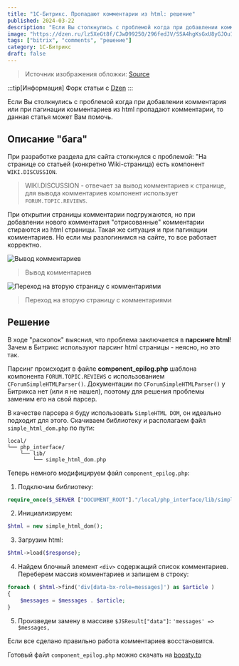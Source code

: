 ```yaml
---
title: "1C-Битрикс. Пропадают комментарии из html: решение"
published: 2024-03-22
description: "Если Вы столкнулись с проблемой когда при добавлении комментария или при пагинации комментариев из html пропадают комментарии, то данная статья может Вам помочь."
image: "https://dzen.ru/lz5XeGt8f/CJwD99250/296fedJV/SSA4hgKsGxU8yGJOu1X-C3RJ-a_VO4GobSuyYSpVf730YuAleft3DbPt4x5TarYEBiWZaC_XmT_1fnG2n3bH8X0ECdPmTesUeckBqv8xfg-USTlqAD_0mRlP8-RPQU4ZNFcz4cg7c-hWywOOU-tE9qQUfi6NRP7ooqy0Yh9mZjUpMspHpGpKdh7pQU9LwQ_aRkup_Db6Ec2OaiUBOzYIHhbhI0Sp2fB5lbnESad_VecWpE1tXMVs-PM_dNDPJEG3G1IJ4qUoWYTeamFsGTPfC0cbiW5mGPI-Luq28FsnuG62oOE3SmpDqueL1btGvpQ35iR8_iw3PShgTzdS7EZSdltDKMI22XvXT8mSLTggLwnGK0otZRhA_g2bt8IJJwu8h5KThwtboQmF6bb65d9EddSEr02e905YcT41M451o9dK4dlDVrgZl8wrYV2oUG8qJAurHUc54W0tqsTjSNSb3Hbxo2epikK6B4gmeuaOd0fUlIzdPQSMiqNMRgGuJ9HnWPAK0bSqOCbOefFuGtIc6Oe6CE21ObF9vunF0krnK-8XYMCFSEsSWKQbZvgn7FRW1NVsbx2kfXtSzkQTrifCphsz2PNHG4oGjEijPgsgnFoEiXoMNdphPd1a16IalJvcxMEjd6nY4HjG6CQK5a_GpXeETq4PdWxKcazGQB4EMEVLIdvzlpirxI_aAJ8L4n1pVUvrb9UYY_wsanfDavVKD9QhctUYGQPp5MjX6iSOddTFF2ysXwf-mCD-JqCt1yK2y_Bq8tT6iEceCbEfiTPcO5QIC82leoHs7xuGQhtFecy1kDC0aylQibR6dbumnPQ29qUMjm-lLSnzfUTQH8eB5QlgO-D3aJtFHZtCD2kzPGpEC1vcd-nBzB-KVRA45an9RbAS9ggZgGnGaEeLl7wGRGSU3K8_hb0aYJ4nc4w2o5Sqw-uDRLnbRJxJYG6ZYW1ZhPgpv1d60J8OqoWQazU7XPciQMQ6SFCbpfn26EfP1lYEJl-tX8Wv29K8RbKMB4LFWRJrwzfYeEUOO9Lf2nEMG_cYO38F2YCs7vtlkyi1CGzHcQEnSIoQ-LYpZTpkzyWWN1asffyVDAqCTqSy_-cDxjohmjHmqZsUzGnyffhSvehFiHssdkuiHx0a1nA5B6svVqAxtig4IHrVObR459_kRwaGDM_dNZ9KwbznQQ_VEUaIkrjDxVu4BwwIg16bAT_IRQpIPecJAC6-K8exiNbaXTRyU0XLSVMYR5nFyjfclpYkhpzcLdV-GbDd1zN-FZFESBIIEMZJujY_2xN-uxJ_yhYr2j4XuTE873plkNtXqR33ETJEe6twuBU454slvOY35lSe7Y7nLWuCrTQx3EYQputyKpP3CLlkD5kwnughzqmkuCmuJ6gTLdzLtcN5dwjvFNAzRyirkdp3mAX4RUxmB8WULS4fls3rcy7kE311g5UIkCmQJJnaJq4KAT06gV955ok6vWb48J2sOoWw-XaLHDRAITWICSNadAq0yfV-BSUFNDyP3wU-OmMcF6FPlQNHWXGLQfX6aoQdSeLeuNNdCJc5CJ1XC6LeTrikMPgm6Y42gGG1udpwenfoFjrnjcW1xFTeL560_lrij_ZhfdXyNKih-WI3yGokjCuC3jjjThuluJivZAiy7i2olLEIhlvMdxFA50qr0tpXGqaq1c0FR_eWvm7d5bw7kn3Wk8ylgFZpMYtTBQlLR247oJ1IEf6IBCk4rgeoAS7MaZQCyZZbfsaBYtV4CiDaFuqECiTexbQGtBy9jDSd2HDu1bNsJxI2-2Mak7QaKEZPqiPdGuBfO-SqSx1XanPeTKoUQ6lFGQyW4oC0WShxCFQKRnvH3qWkdjctD5_nXkoxfsWjnncT1Bhwa4OG6opGzDtyLplQjcvVi9gMtGggPCxaFaD4t5rOZNJBF3v64duFq9Wbxm6WFeenz04_1X3Z0J6WcUxE00cbYVjTJcjbFOy4QG4bY"
tags: ["bitrix", "comments", "решение"]
category: 1C-Битрикс
draft: false
---
```


> Источник изображения обложки: [Source](https://static15.tgcnt.ru/posts/_0/b7/b75e21624a1e17b7d3794605c63ef238.jpg)

:::tip[Информация]
Форк статьи с [Dzen](https://dzen.ru/a/Zf1CS5LdJ2P9oKsb?share_to=link)
:::

Если Вы столкнулись с проблемой когда при добавлении комментария или при пагинации комментариев из html пропадают комментарии, то данная статья может Вам помочь.

## Описание "бага"
При разработке раздела для сайта столкнулся с проблемой: "На странице со статьей (конкретно Wiki-страница) есть компонент `WIKI.DISCUSSION`.

> WIKI.DISCUSSION - отвечает за вывод комментариев к странице, для вывода комментариев компонент использует `FORUM.TOPIC.REVIEWS`.

При открытии страницы комментарии подгружаются, но при добавлении нового комментария "отрисованные" комментарии стираются из html страницы. Такая же ситуация и при пагинации комментариев. Но если мы разлогинимся на сайте, то все работает корректно.

![Вывод комментариев](https://avatars.dzeninfra.ru/get-zen_doc/271828/pub_65fd424b92dd2763fda0ab1b_65fd4793b81c731058bea7e1/scale_2400)
> Вывод комментариев

![Переход на вторую страницу с комментариями](https://avatars.dzeninfra.ru/get-zen_doc/271828/pub_65fd424b92dd2763fda0ab1b_65fd479bfa9e547108b4c6d2/scale_2400)
> Переход на вторую страницу с комментариями

## Решение
В ходе "раскопок" выяснил, что проблема заключается в **парсинге html**! Зачем в Битрикс используют парсинг html страницы - неясно, но это так.

Парсинг происходит в файле **component_epilog.php** шаблона компонента `FORUM.TOPIC.REVIEWS` с использованием `CForumSimpleHTMLParser()`. Документации по `CForumSimpleHTMLParser()` у Битрикса нет (или я не нашел), поэтому для решения проблемы заменим его на свой парсер.

В качестве парсера я буду использовать `SimpleHTML DOM`, он идеально подходит для этого. Скачиваем библиотеку и располагаем файл `simple_html_dom.php` по пути:
```
local/
└── php_interface/
    └── lib/
        └── simple_html_dom.php
```

Теперь немного модифицируем файл `component_epilog.php`:

1. Подключим библиотеку:
```php
require_once($_SERVER ["DOCUMENT_ROOT"]."/local/php_interface/lib/simple_html_dom.php");
```
2. Инициализируем:
```php
$html = new simple_html_dom();
```
3. Загрузим html:
```php
$html->load($response);
```
4. Найдем блочный элемент `<div>` содержащий список комментариев. Переберем массив комментариев и запишем в строку:
```php
foreach ( $html->find('div[data-bx-role=messages]') as $article )
{
    $messages = $messages . $article;
}
```
5. Произведем замену в массиве `$JSResult["data"]`: `'messages' => $messages,`

Если все сделано правильно работа комментариев восстановится.

Готовый файл `component_epilog.php` можно скачать на [boosty.to](https://dzen.ru/away?to=https%3A%2F%2Fboosty.to%2Fgskie%2Fposts%2F8cb5754a-dc33-4d43-8554-88e34c69135f%3Fshare%3Dpost_link)
